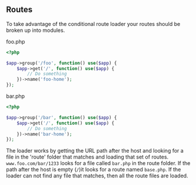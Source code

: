 ## Routes

To take advantage of the conditional route loader your routes should be broken up into modules.

foo.php
```PHP
<?php

$app->group('/foo', function() use($app) {
    $app->get('/', function() use($app) {
        // Do something
    })->name('foo-home');
});
```

bar.php
```PHP
<?php

$app->group('/bar', function() use($app) {
    $app->get('/', function() use($app) {
        // Do something
    })->name('bar-home');
});
```

The loader works by getting the URL path after the host and looking for a file in the 'route' folder
that matches and loading that set of routes. ```www.foo.com/bar/1233``` looks for a file called ```bar.php``` in the
route folder. If the path after the host is empty (```/```)it looks for a route named ```base.php```. If the loader can
not find any file that matches, then all the route files are loaded.
